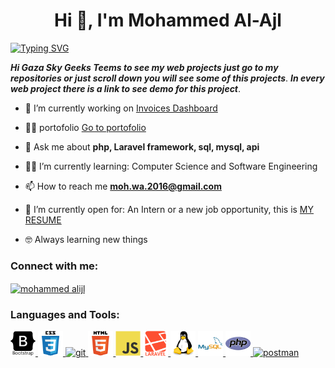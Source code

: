 <h1 align="center">Hi 👋, I'm Mohammed Al-Ajl</h1>
<a href="#"><img src="https://readme-typing-svg.herokuapp.com?font=Fira+Code&size=30&pause=1000&color=F70000&center=true&width=1050&lines=I'm+a+back-end+developer;I'm+php+Laravel+developer;Software+engineering+student" alt="Typing SVG" /></a>

***Hi Gaza Sky Geeks Teems to see my web projects just go to my repositories or just scroll down you will see some of this projects***.
***In every web project there is a link to see demo for this project***.

- 🔭 I’m currently working on [Invoices Dashboard](https://github.com/Mohammed-Alijl/invoices)

- 👨‍💻 portofolio [Go to portofolio](https://2zztavbx6odbhctwqs2ozg.on.drv.tw/www.portofolio.com/portfolio.html)

- 💬 Ask me about **php, Laravel framework, sql, mysql, api**

- 🧑‍🎓 I’m currently learning: Computer Science and Software Engineering

- 📫 How to reach me **moh.wa.2016@gmail.com**

- 🤔 I’m currently open for: An Intern or a new job opportunity, this is [MY RESUME](https://resume.io/r/g45JgVLjj)

- 🤓 Always learning new things

<h3 align="left">Connect with me:</h3>
<p align="left">
<a href="https://www.linkedin.com/in/mohammed-al-ajl/" target="blank"><img align="center" src="https://raw.githubusercontent.com/rahuldkjain/github-profile-readme-generator/master/src/images/icons/Social/linked-in-alt.svg" alt="mohammed alijl" height="30" width="40" /></a>
</p>

<h3 align="left">Languages and Tools:</h3>
<p align="left"> <a href="https://getbootstrap.com" target="_blank" rel="noreferrer"> <img src="https://raw.githubusercontent.com/devicons/devicon/master/icons/bootstrap/bootstrap-plain-wordmark.svg" alt="bootstrap" width="40" height="40"/> </a> <a href="https://www.w3schools.com/css/" target="_blank" rel="noreferrer"> <img src="https://raw.githubusercontent.com/devicons/devicon/master/icons/css3/css3-original-wordmark.svg" alt="css3" width="40" height="40"/> </a> <a href="https://git-scm.com/" target="_blank" rel="noreferrer"> <img src="https://www.vectorlogo.zone/logos/git-scm/git-scm-icon.svg" alt="git" width="40" height="40"/> </a> <a href="https://www.w3.org/html/" target="_blank" rel="noreferrer"> <img src="https://raw.githubusercontent.com/devicons/devicon/master/icons/html5/html5-original-wordmark.svg" alt="html5" width="40" height="40"/> </a> <a href="https://developer.mozilla.org/en-US/docs/Web/JavaScript" target="_blank" rel="noreferrer"> <img src="https://raw.githubusercontent.com/devicons/devicon/master/icons/javascript/javascript-original.svg" alt="javascript" width="40" height="40"/> </a> <a href="https://laravel.com/" target="_blank" rel="noreferrer"> <img src="https://raw.githubusercontent.com/devicons/devicon/master/icons/laravel/laravel-plain-wordmark.svg" alt="laravel" width="40" height="40"/> </a> <a href="https://www.linux.org/" target="_blank" rel="noreferrer"> <img src="https://raw.githubusercontent.com/devicons/devicon/master/icons/linux/linux-original.svg" alt="linux" width="40" height="40"/> </a> <a href="https://www.mysql.com/" target="_blank" rel="noreferrer"> <img src="https://raw.githubusercontent.com/devicons/devicon/master/icons/mysql/mysql-original-wordmark.svg" alt="mysql" width="40" height="40"/> </a> <a href="https://www.php.net" target="_blank" rel="noreferrer"> <img src="https://raw.githubusercontent.com/devicons/devicon/master/icons/php/php-original.svg" alt="php" width="40" height="40"/> </a> <a href="https://postman.com" target="_blank" rel="noreferrer"> <img src="https://www.vectorlogo.zone/logos/getpostman/getpostman-icon.svg" alt="postman" width="40" height="40"/> </a> </p>
